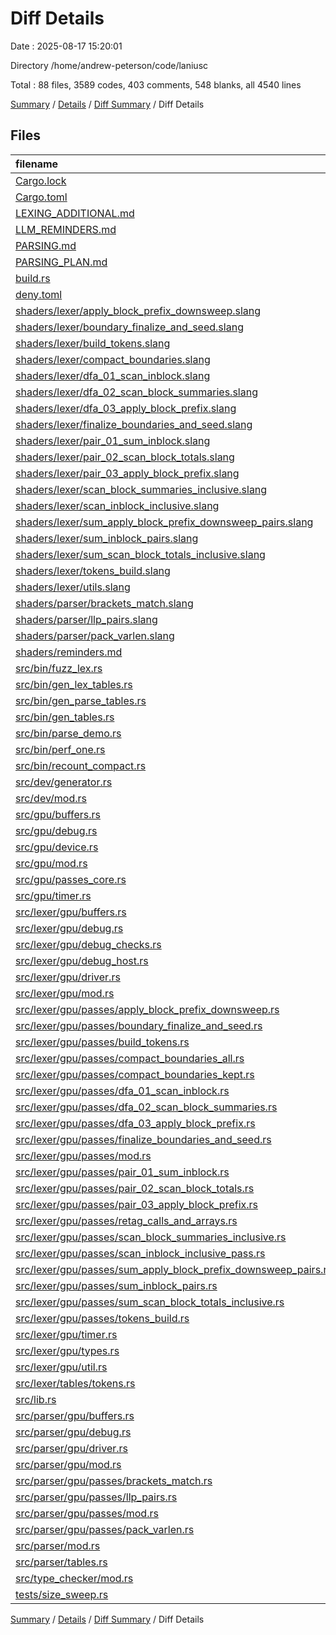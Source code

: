 # Diff Details

Date : 2025-08-17 15:20:01

Directory /home/andrew-peterson/code/laniusc

Total : 88 files,  3589 codes, 403 comments, 548 blanks, all 4540 lines

[Summary](results.md) / [Details](details.md) / [Diff Summary](diff.md) / Diff Details

## Files
| filename | language | code | comment | blank | total |
| :--- | :--- | ---: | ---: | ---: | ---: |
| [Cargo.lock](/Cargo.lock) | TOML | 195 | 0 | 23 | 218 |
| [Cargo.toml](/Cargo.toml) | TOML | 3 | 0 | 0 | 3 |
| [LEXING\_ADDITIONAL.md](/LEXING_ADDITIONAL.md) | Markdown | 150 | 0 | 72 | 222 |
| [LLM\_REMINDERS.md](/LLM_REMINDERS.md) | Markdown | 3 | 0 | 0 | 3 |
| [PARSING.md](/PARSING.md) | Markdown | 47 | 0 | 25 | 72 |
| [PARSING\_PLAN.md](/PARSING_PLAN.md) | Markdown | -150 | 0 | -72 | -222 |
| [build.rs](/build.rs) | Rust | 4 | 0 | 0 | 4 |
| [deny.toml](/deny.toml) | TOML | 55 | 175 | 15 | 245 |
| [shaders/lexer/apply\_block\_prefix\_downsweep.slang](/shaders/lexer/apply_block_prefix_downsweep.slang) | Slang | -83 | -6 | -11 | -100 |
| [shaders/lexer/boundary\_finalize\_and\_seed.slang](/shaders/lexer/boundary_finalize_and_seed.slang) | Slang | 60 | 0 | 18 | 78 |
| [shaders/lexer/build\_tokens.slang](/shaders/lexer/build_tokens.slang) | Slang | -30 | -6 | -8 | -44 |
| [shaders/lexer/compact\_boundaries.slang](/shaders/lexer/compact_boundaries.slang) | Slang | 18 | 9 | 3 | 30 |
| [shaders/lexer/dfa\_01\_scan\_inblock.slang](/shaders/lexer/dfa_01_scan_inblock.slang) | Slang | 122 | 13 | 21 | 156 |
| [shaders/lexer/dfa\_02\_scan\_block\_summaries.slang](/shaders/lexer/dfa_02_scan_block_summaries.slang) | Slang | 54 | 6 | 13 | 73 |
| [shaders/lexer/dfa\_03\_apply\_block\_prefix.slang](/shaders/lexer/dfa_03_apply_block_prefix.slang) | Slang | 119 | 7 | 20 | 146 |
| [shaders/lexer/finalize\_boundaries\_and\_seed.slang](/shaders/lexer/finalize_boundaries_and_seed.slang) | Slang | -57 | -13 | -19 | -89 |
| [shaders/lexer/pair\_01\_sum\_inblock.slang](/shaders/lexer/pair_01_sum_inblock.slang) | Slang | 51 | 8 | 11 | 70 |
| [shaders/lexer/pair\_02\_scan\_block\_totals.slang](/shaders/lexer/pair_02_scan_block_totals.slang) | Slang | 46 | 6 | 8 | 60 |
| [shaders/lexer/pair\_03\_apply\_block\_prefix.slang](/shaders/lexer/pair_03_apply_block_prefix.slang) | Slang | 53 | 5 | 13 | 71 |
| [shaders/lexer/scan\_block\_summaries\_inclusive.slang](/shaders/lexer/scan_block_summaries_inclusive.slang) | Slang | -55 | -3 | -8 | -66 |
| [shaders/lexer/scan\_inblock\_inclusive.slang](/shaders/lexer/scan_inblock_inclusive.slang) | Slang | -81 | -6 | -10 | -97 |
| [shaders/lexer/sum\_apply\_block\_prefix\_downsweep\_pairs.slang](/shaders/lexer/sum_apply_block_prefix_downsweep_pairs.slang) | Slang | -53 | -5 | -13 | -71 |
| [shaders/lexer/sum\_inblock\_pairs.slang](/shaders/lexer/sum_inblock_pairs.slang) | Slang | -51 | -8 | -11 | -70 |
| [shaders/lexer/sum\_scan\_block\_totals\_inclusive.slang](/shaders/lexer/sum_scan_block_totals_inclusive.slang) | Slang | -40 | -3 | -6 | -49 |
| [shaders/lexer/tokens\_build.slang](/shaders/lexer/tokens_build.slang) | Slang | 30 | 6 | 8 | 44 |
| [shaders/lexer/utils.slang](/shaders/lexer/utils.slang) | Slang | 16 | -12 | 4 | 8 |
| [shaders/parser/brackets\_match.slang](/shaders/parser/brackets_match.slang) | Slang | 77 | 14 | 16 | 107 |
| [shaders/parser/llp\_pairs.slang](/shaders/parser/llp_pairs.slang) | Slang | 37 | 0 | 7 | 44 |
| [shaders/parser/pack\_varlen.slang](/shaders/parser/pack_varlen.slang) | Slang | 80 | 12 | 18 | 110 |
| [shaders/reminders.md](/shaders/reminders.md) | Markdown | -23 | 0 | 0 | -23 |
| [src/bin/fuzz\_lex.rs](/src/bin/fuzz_lex.rs) | Rust | -92 | -3 | -12 | -107 |
| [src/bin/gen\_lex\_tables.rs](/src/bin/gen_lex_tables.rs) | Rust | 56 | 5 | 11 | 72 |
| [src/bin/gen\_parse\_tables.rs](/src/bin/gen_parse_tables.rs) | Rust | 91 | 25 | 15 | 131 |
| [src/bin/gen\_tables.rs](/src/bin/gen_tables.rs) | Rust | -56 | -5 | -11 | -72 |
| [src/bin/parse\_demo.rs](/src/bin/parse_demo.rs) | Rust | 117 | 3 | 17 | 137 |
| [src/bin/perf\_one.rs](/src/bin/perf_one.rs) | Rust | -46 | -10 | -11 | -67 |
| [src/bin/recount\_compact.rs](/src/bin/recount_compact.rs) | Rust | 20 | 2 | 5 | 27 |
| [src/dev/generator.rs](/src/dev/generator.rs) | Rust | 116 | 18 | 16 | 150 |
| [src/dev/mod.rs](/src/dev/mod.rs) | Rust | 1 | 0 | 1 | 2 |
| [src/gpu/buffers.rs](/src/gpu/buffers.rs) | Rust | 125 | 15 | 13 | 153 |
| [src/gpu/debug.rs](/src/gpu/debug.rs) | Rust | 50 | 8 | 8 | 66 |
| [src/gpu/device.rs](/src/gpu/device.rs) | Rust | 65 | 4 | 14 | 83 |
| [src/gpu/mod.rs](/src/gpu/mod.rs) | Rust | 5 | 1 | 2 | 8 |
| [src/gpu/passes\_core.rs](/src/gpu/passes_core.rs) | Rust | 291 | 4 | 35 | 330 |
| [src/gpu/timer.rs](/src/gpu/timer.rs) | Rust | 101 | 9 | 14 | 124 |
| [src/lexer/gpu/buffers.rs](/src/lexer/gpu/buffers.rs) | Rust | -70 | -11 | -4 | -85 |
| [src/lexer/gpu/debug.rs](/src/lexer/gpu/debug.rs) | Rust | -16 | 3 | 0 | -13 |
| [src/lexer/gpu/debug\_checks.rs](/src/lexer/gpu/debug_checks.rs) | Rust | 870 | 56 | 93 | 1,019 |
| [src/lexer/gpu/debug\_host.rs](/src/lexer/gpu/debug_host.rs) | Rust | 81 | 3 | 20 | 104 |
| [src/lexer/gpu/driver.rs](/src/lexer/gpu/driver.rs) | Rust | 364 | 3 | 47 | 414 |
| [src/lexer/gpu/mod.rs](/src/lexer/gpu/mod.rs) | Rust | -381 | -24 | -51 | -456 |
| [src/lexer/gpu/passes/apply\_block\_prefix\_downsweep.rs](/src/lexer/gpu/passes/apply_block_prefix_downsweep.rs) | Rust | -64 | 0 | -7 | -71 |
| [src/lexer/gpu/passes/boundary\_finalize\_and\_seed.rs](/src/lexer/gpu/passes/boundary_finalize_and_seed.rs) | Rust | 92 | 0 | 12 | 104 |
| [src/lexer/gpu/passes/build\_tokens.rs](/src/lexer/gpu/passes/build_tokens.rs) | Rust | -64 | 0 | -6 | -70 |
| [src/lexer/gpu/passes/compact\_boundaries\_all.rs](/src/lexer/gpu/passes/compact_boundaries_all.rs) | Rust | 4 | -3 | -1 | 0 |
| [src/lexer/gpu/passes/compact\_boundaries\_kept.rs](/src/lexer/gpu/passes/compact_boundaries_kept.rs) | Rust | 4 | -2 | -1 | 1 |
| [src/lexer/gpu/passes/dfa\_01\_scan\_inblock.rs](/src/lexer/gpu/passes/dfa_01_scan_inblock.rs) | Rust | 66 | 0 | 9 | 75 |
| [src/lexer/gpu/passes/dfa\_02\_scan\_block\_summaries.rs](/src/lexer/gpu/passes/dfa_02_scan_block_summaries.rs) | Rust | 192 | 3 | 28 | 223 |
| [src/lexer/gpu/passes/dfa\_03\_apply\_block\_prefix.rs](/src/lexer/gpu/passes/dfa_03_apply_block_prefix.rs) | Rust | 100 | 0 | 12 | 112 |
| [src/lexer/gpu/passes/finalize\_boundaries\_and\_seed.rs](/src/lexer/gpu/passes/finalize_boundaries_and_seed.rs) | Rust | -120 | 0 | -17 | -137 |
| [src/lexer/gpu/passes/mod.rs](/src/lexer/gpu/passes/mod.rs) | Rust | -123 | -17 | -12 | -152 |
| [src/lexer/gpu/passes/pair\_01\_sum\_inblock.rs](/src/lexer/gpu/passes/pair_01_sum_inblock.rs) | Rust | 66 | 0 | 7 | 73 |
| [src/lexer/gpu/passes/pair\_02\_scan\_block\_totals.rs](/src/lexer/gpu/passes/pair_02_scan_block_totals.rs) | Rust | 206 | 1 | 25 | 232 |
| [src/lexer/gpu/passes/pair\_03\_apply\_block\_prefix.rs](/src/lexer/gpu/passes/pair_03_apply_block_prefix.rs) | Rust | 104 | 0 | 13 | 117 |
| [src/lexer/gpu/passes/retag\_calls\_and\_arrays.rs](/src/lexer/gpu/passes/retag_calls_and_arrays.rs) | Rust | 4 | -6 | 0 | -2 |
| [src/lexer/gpu/passes/scan\_block\_summaries\_inclusive.rs](/src/lexer/gpu/passes/scan_block_summaries_inclusive.rs) | Rust | -154 | -3 | -20 | -177 |
| [src/lexer/gpu/passes/scan\_inblock\_inclusive\_pass.rs](/src/lexer/gpu/passes/scan_inblock_inclusive_pass.rs) | Rust | -69 | 0 | -8 | -77 |
| [src/lexer/gpu/passes/sum\_apply\_block\_prefix\_downsweep\_pairs.rs](/src/lexer/gpu/passes/sum_apply_block_prefix_downsweep_pairs.rs) | Rust | -52 | 0 | -7 | -59 |
| [src/lexer/gpu/passes/sum\_inblock\_pairs.rs](/src/lexer/gpu/passes/sum_inblock_pairs.rs) | Rust | -47 | -1 | -7 | -55 |
| [src/lexer/gpu/passes/sum\_scan\_block\_totals\_inclusive.rs](/src/lexer/gpu/passes/sum_scan_block_totals_inclusive.rs) | Rust | -145 | -2 | -19 | -166 |
| [src/lexer/gpu/passes/tokens\_build.rs](/src/lexer/gpu/passes/tokens_build.rs) | Rust | 68 | 0 | 6 | 74 |
| [src/lexer/gpu/timer.rs](/src/lexer/gpu/timer.rs) | Rust | -97 | -3 | -12 | -112 |
| [src/lexer/gpu/types.rs](/src/lexer/gpu/types.rs) | Rust | 25 | 1 | 6 | 32 |
| [src/lexer/gpu/util.rs](/src/lexer/gpu/util.rs) | Rust | 50 | 6 | 12 | 68 |
| [src/lexer/tables/tokens.rs](/src/lexer/tables/tokens.rs) | Rust | 1 | 0 | 0 | 1 |
| [src/lib.rs](/src/lib.rs) | Rust | 4 | 0 | 0 | 4 |
| [src/parser/gpu/buffers.rs](/src/parser/gpu/buffers.rs) | Rust | 181 | 18 | 32 | 231 |
| [src/parser/gpu/debug.rs](/src/parser/gpu/debug.rs) | Rust | 17 | 6 | 6 | 29 |
| [src/parser/gpu/driver.rs](/src/parser/gpu/driver.rs) | Rust | 296 | 27 | 36 | 359 |
| [src/parser/gpu/mod.rs](/src/parser/gpu/mod.rs) | Rust | 5 | 1 | 2 | 8 |
| [src/parser/gpu/passes/brackets\_match.rs](/src/parser/gpu/passes/brackets_match.rs) | Rust | 88 | 2 | 10 | 100 |
| [src/parser/gpu/passes/llp\_pairs.rs](/src/parser/gpu/passes/llp_pairs.rs) | Rust | 61 | 0 | 10 | 71 |
| [src/parser/gpu/passes/mod.rs](/src/parser/gpu/passes/mod.rs) | Rust | 6 | 2 | 2 | 10 |
| [src/parser/gpu/passes/pack\_varlen.rs](/src/parser/gpu/passes/pack_varlen.rs) | Rust | 97 | 1 | 12 | 110 |
| [src/parser/mod.rs](/src/parser/mod.rs) | Rust | 2 | 0 | 1 | 3 |
| [src/parser/tables.rs](/src/parser/tables.rs) | Rust | 342 | 56 | 47 | 445 |
| [src/type\_checker/mod.rs](/src/type_checker/mod.rs) | Rust | 0 | 0 | 1 | 1 |
| [tests/size\_sweep.rs](/tests/size_sweep.rs) | Rust | 154 | 11 | 17 | 182 |

[Summary](results.md) / [Details](details.md) / [Diff Summary](diff.md) / Diff Details